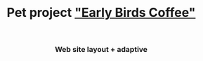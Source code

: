 <br>
<h1 align="center">Pet project <a href="https://maxim-belyi.github.io/pet_Early_Birds_Coffee/" target="_blank"> "Early Birds Coffee" </a>
<br>
<br> 
<h3 align="center">Web site layout + adaptive 
